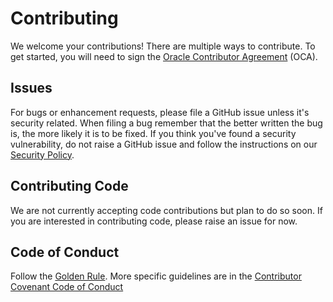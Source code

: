 # Contributing

We welcome your contributions! There are multiple ways to contribute. To get started, you will need to sign the [Oracle Contributor Agreement](https://oca.opensource.oracle.com/) (OCA).


## Issues

For bugs or enhancement requests, please file a GitHub issue unless it's security related. When filing a bug remember that the better written the bug is, the more likely it is to be fixed. If you think you've found a security vulnerability, do not raise a GitHub issue and follow the instructions on our [Security Policy](./SECURITY.md). 


## Contributing Code

We are not currently accepting code contributions but plan to do so soon. If you are interested in contributing code, please raise an issue for now.


## Code of Conduct

Follow the [Golden Rule](https://en.wikipedia.org/wiki/Golden_Rule). More specific guidelines are in the [Contributor Covenant Code of Conduct](./CODE_OF_CONDUCT.md)
